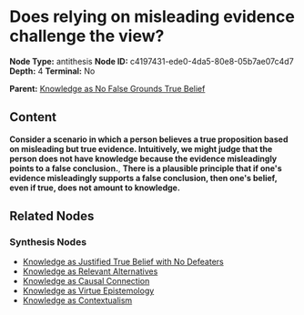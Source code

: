 # Does relying on misleading evidence challenge the view?

**Node Type:** antithesis
**Node ID:** c4197431-ede0-4da5-80e8-05b7ae07c4d7
**Depth:** 4
**Terminal:** No

**Parent:** [Knowledge as No False Grounds True Belief](knowledge-as-no-false-grounds-true-belief-synthesis-5896c41d-c5ee-4072-bf3d-d3e5f0d6c202.md)

## Content

**Consider a scenario in which a person believes a true proposition based on misleading but true evidence. Intuitively, we might judge that the person does not have knowledge because the evidence misleadingly points to a false conclusion.**, **There is a plausible principle that if one's evidence misleadingly supports a false conclusion, then one's belief, even if true, does not amount to knowledge.**

## Related Nodes

### Synthesis Nodes

- [Knowledge as Justified True Belief with No Defeaters](knowledge-as-justified-true-belief-with-no-defeaters-synthesis-98c7d374-250c-4981-9188-3de64b460986.md)
- [Knowledge as Relevant Alternatives](knowledge-as-relevant-alternatives-synthesis-9ac1ac26-a9a8-4705-a7b8-a381580fa178.md)
- [Knowledge as Causal Connection](knowledge-as-causal-connection-synthesis-fe52f818-3059-4a8e-93fa-f937ad8edb5a.md)
- [Knowledge as Virtue Epistemology](knowledge-as-virtue-epistemology-synthesis-b146cdc4-1605-4a30-ac26-60b4e26f3115.md)
- [Knowledge as Contextualism](knowledge-as-contextualism-synthesis-60530bc8-5e1b-4bba-a485-7c38e8030fe2.md)
